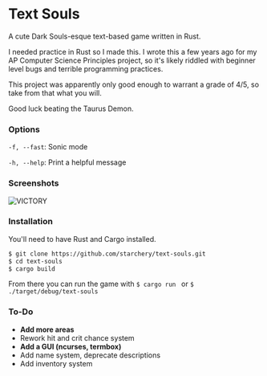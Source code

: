# Text Souls

A cute Dark Souls-esque text-based game written in Rust.

I needed practice in Rust so I made this. I wrote this a few years ago for my AP Computer Science Principles project, 
so it's likely riddled with beginner level bugs and terrible programming practices.

This project was apparently only good enough to warrant a grade of 4/5, so take from that what you will.

Good luck beating the Taurus Demon.

### Options
  ```-f, --fast```: Sonic mode

  ```-h, --help```: Print a helpful message

### Screenshots
![VICTORY](https://puu.sh/EjWKf/f4ee4c74bf.gif)

### Installation
You'll need to have Rust and Cargo installed.

``` bash
$ git clone https://github.com/starchery/text-souls.git
$ cd text-souls
$ cargo build
```

From there you can run the game with ```$ cargo run ``` or ```$ ./target/debug/text-souls ```

### To-Do
* **Add more areas**
* Rework hit and crit chance system
* **Add a GUI (ncurses, termbox)**
* Add name system, deprecate descriptions
* Add inventory system
